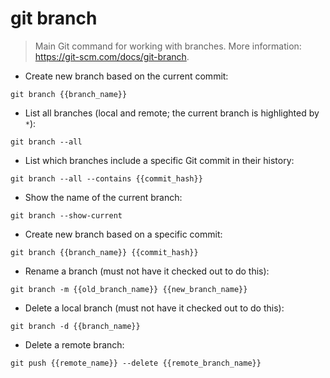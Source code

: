 # git branch

> Main Git command for working with branches.
> More information: <https://git-scm.com/docs/git-branch>.

- Create new branch based on the current commit:

`git branch {{branch_name}}`

- List all branches (local and remote; the current branch is highlighted by `*`):

`git branch --all`

- List which branches include a specific Git commit in their history:

`git branch --all --contains {{commit_hash}}`

- Show the name of the current branch:

`git branch --show-current`

- Create new branch based on a specific commit:

`git branch {{branch_name}} {{commit_hash}}`

- Rename a branch (must not have it checked out to do this):

`git branch -m {{old_branch_name}} {{new_branch_name}}`

- Delete a local branch (must not have it checked out to do this):

`git branch -d {{branch_name}}`

- Delete a remote branch:

`git push {{remote_name}} --delete {{remote_branch_name}}`
